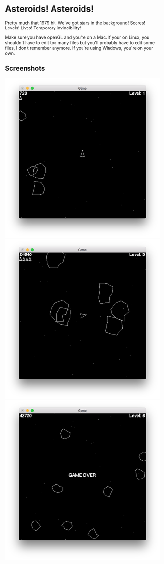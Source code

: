 # Asteroids! Asteroids!

Pretty much that 1979 hit. We've got stars in the background! Scores! Levels! Lives! Temporary invincibility!

Make sure you have openGL and you're on a Mac. If your on Linux, you shouldn't have to edit too many files but you'll probably have to edit some files, I don't remember anymore. If you're using Windows, you're on your own.

## Screenshots

![Screenshot](game_start.png)
![Screenshot](game_level5.png)
![Screenshot](game_over.png)

